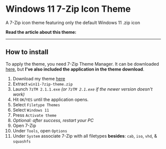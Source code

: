 # Windows 11 7-Zip Icon Theme
A 7-Zip icon theme featuring only the default Windows 11 .zip icon

**Read the article about this theme:**

---

## How to install

To apply the theme, you need 7-Zip Theme Manager. It can be downloaded [here](http://www.7ztm.de/index.php?cat=01_English&page=02_Download), but **I've also included the application in the theme download**.

1. Download my theme [here](https://github.com/dexiota/win11-7ziptheme/releases)
2. Extract `win11-7zip-theme.zip`
3. Launch `7zTM 2.1.1.exe` *(or `7zTM 2.1.exe` if the newer version doesn't work)*
4. Hit `OK`/`YES` until the application opens.
5. Select `Filetype Themes`
6. Select `Windows 11`
7. Press `Activate theme`
8. *Optional: after success, restart your PC*
9. Open 7-Zip
10. Under `Tools`, open `Options`
11. Under `System` associate 7-Zip with all filetypes **besides**: `cab`, `iso`, `vhd`, & `squashfs`

